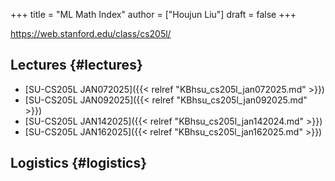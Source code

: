 +++
title = "ML Math Index"
author = ["Houjun Liu"]
draft = false
+++

<https://web.stanford.edu/class/cs205l/>


## Lectures {#lectures}

-   [SU-CS205L JAN072025]({{< relref "KBhsu_cs205l_jan072025.md" >}})
-   [SU-CS205L JAN092025]({{< relref "KBhsu_cs205l_jan092025.md" >}})
-   [SU-CS205L JAN142025]({{< relref "KBhsu_cs205l_jan142024.md" >}})
-   [SU-CS205L JAN162025]({{< relref "KBhsu_cs205l_jan162025.md" >}})


## Logistics {#logistics}

